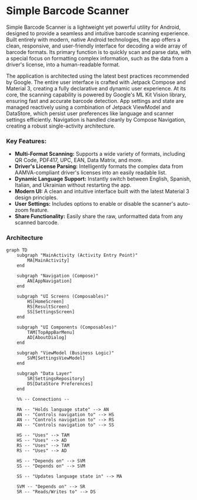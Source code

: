# Simple Barcode Scanner

Simple Barcode Scanner is a lightweight yet powerful utility for Android, designed to provide a seamless and intuitive barcode scanning experience. Built entirely with modern, native Android technologies, the app offers a clean, responsive, and user-friendly interface for decoding a wide array of barcode formats. Its primary function is to quickly scan and parse data, with a special focus on formatting complex information, such as the data from a driver's license, into a human-readable format.

The application is architected using the latest best practices recommended by Google. The entire user interface is crafted with Jetpack Compose and Material 3, creating a fully declarative and dynamic user experience. At its core, the scanning capability is powered by Google's ML Kit Vision library, ensuring fast and accurate barcode detection. App settings and state are managed reactively using a combination of Jetpack ViewModel and DataStore, which persist user preferences like language and scanner settings efficiently. Navigation is handled cleanly by Compose Navigation, creating a robust single-activity architecture.

### Key Features:
*   **Multi-Format Scanning:** Supports a wide variety of formats, including QR Code, PDF417, UPC, EAN, Data Matrix, and more.
*   **Driver's License Parsing:** Intelligently formats the complex data from AAMVA-compliant driver's licenses into an easily readable list.
*   **Dynamic Language Support:** Instantly switch between English, Spanish, Italian, and Ukrainian without restarting the app.
*   **Modern UI:** A clean and intuitive interface built with the latest Material 3 design principles.
*   **User Settings:** Includes options to enable or disable the scanner's auto-zoom feature.
*   **Share Functionality:** Easily share the raw, unformatted data from any scanned barcode.

### Architecture

```mermaid
graph TD
    subgraph "MainActivity (Activity Entry Point)"
        MA[MainActivity]
    end

    subgraph "Navigation (Compose)"
        AN[AppNavigation]
    end

    subgraph "UI Screens (Composables)"
        HS[HomeScreen]
        RS[ResultScreen]
        SS[SettingsScreen]
    end

    subgraph "UI Components (Composables)"
        TAM[TopAppBarMenu]
        AD[AboutDialog]
    end

    subgraph "ViewModel (Business Logic)"
        SVM[SettingsViewModel]
    end

    subgraph "Data Layer"
        SR[SettingsRepository]
        DS[DataStore Preferences]
    end

    %% -- Connections --

    MA -- "Holds language state" --> AN
    AN -- "Controls navigation to" --> HS
    AN -- "Controls navigation to" --> RS
    AN -- "Controls navigation to" --> SS

    HS -- "Uses" --> TAM
    HS -- "Uses" --> AD
    RS -- "Uses" --> TAM
    RS -- "Uses" --> AD

    HS -- "Depends on" --> SVM
    SS -- "Depends on" --> SVM

    SS -- "Updates language state in" --> MA

    SVM -- "Depends on" --> SR
    SR -- "Reads/Writes to" --> DS
```
